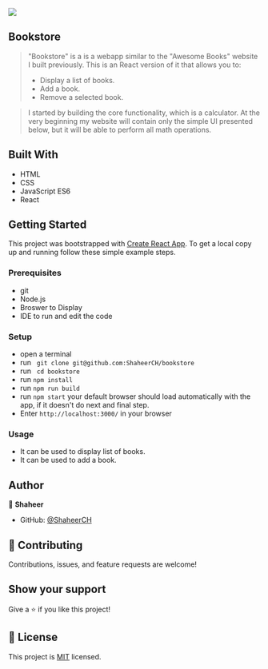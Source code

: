![](https://img.shields.io/badge/Microverse-blueviolet)

## Bookstore

> "Bookstore" is a is a webapp similar to the "Awesome Books" website I built previously. This is an React version of it that allows you to:
>
> - Display a list of books.
> - Add a book.
> - Remove a selected book.

> I started by building the core functionality, which is a calculator. At the very beginning my website will contain only the simple UI presented below, but it will be able to perform all math operations.

## Built With

- HTML
- CSS
- JavaScript ES6
- React

## Getting Started

This project was bootstrapped with [Create React App](https://github.com/facebook/create-react-app).
To get a local copy up and running follow these simple example steps.

### Prerequisites

- git
- Node.js
- Broswer to Display
- IDE to run and edit the code

### Setup

- open a terminal
- run ` git clone git@github.com:ShaheerCH/bookstore`
- run ` cd bookstore`
- run `npm install`
- run `npm run build`
- run `npm start` your default browser should load automatically with the app, if it doesn't do next and final step.
- Enter `http://localhost:3000/` in your browser

### Usage

- It can be used to display list of books.
- It can be used to add a book.

## Author

👤 **Shaheer**

- GitHub: [@ShaheerCH](https://github.com/ShaheerCH)

## 🤝 Contributing

Contributions, issues, and feature requests are welcome!

## Show your support

Give a ⭐️ if you like this project!

## 📝 License

This project is [MIT](./LICENSE) licensed.
